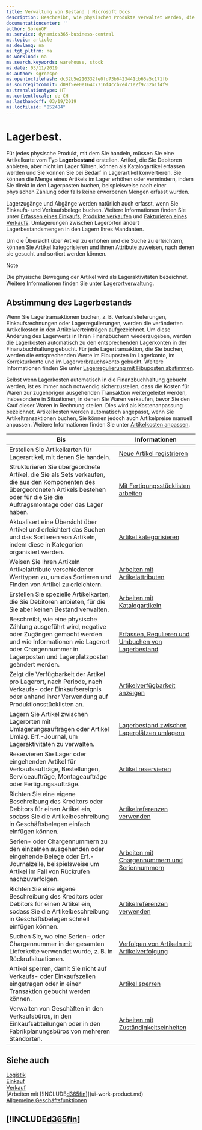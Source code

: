 ```yaml
---
title: Verwaltung von Bestand | Microsoft Docs
description: Beschreibt, wie physischen Produkte verwaltet werden, die Sie im Lagerbestand in Ihrem Lager verwalten.
documentationcenter: ''
author: SorenGP
ms.service: dynamics365-business-central
ms.topic: article
ms.devlang: na
ms.tgt_pltfrm: na
ms.workload: na
ms.search.keywords: warehouse, stock
ms.date: 03/11/2019
ms.author: sgroespe
ms.openlocfilehash: dc32b5e210332fe0fd73b6423441cb66a5c171fb
ms.sourcegitcommit: d09f5ee0e164c7716f4ccb2ed71e2f9732a1f4f9
ms.translationtype: HT
ms.contentlocale: de-CH
ms.lasthandoff: 03/19/2019
ms.locfileid: "852484"
---
```

# <a name="inventory"></a>Lagerbest.
Für jedes physische Produkt, mit dem Sie handeln, müssen Sie eine Artikelkarte vom Typ **Lagerbestand** erstellen. Artikel, die Sie Debitoren anbieten, aber nicht im Lager führen, können als Katalogartikel erfassen werden und Sie können Sie bei Bedarf in Lagerartikel konvertieren. Sie können die Menge eines Artikels im Lager erhöhen oder vermindern, indem Sie direkt in den Lagerposten buchen, beispielsweise nach einer physischen Zählung oder falls keine erworbenen Mengen erfasst wurden.

Lagerzugänge und Abgänge werden natürlich auch erfasst, wenn Sie Einkaufs- und Verkaufsbelege buchen. Weitere Informationen finden Sie unter [Erfassen eines Einkaufs](purchasing-how-record-purchases.md), [Produkte verkaufen](sales-how-sell-products.md) und [Fakturieren eines Verkaufs](sales-how-invoice-sales.md). Umlagerungen zwischen Lagerorten ändert Lagerbestandsmengen in den Lagern Ihres Mandanten.   

Um die Übersicht über Artikel zu erhöhen und die Suche zu erleichtern, können Sie Artikel kategorisieren und ihnen Attribute zuweisen, nach denen sie gesucht und sortiert werden können.

> [!NOTE]
> Die physische Bewegung der Artikel wird als Lageraktivitäten bezeichnet. Weitere Informationen finden Sie unter [Lagerortverwaltung](warehouse-manage-warehouse.md).

## <a name="inventory-reconciliation"></a>Abstimmung des Lagerbestands
Wenn Sie Lagertransaktionen buchen, z. B. Verkaufslieferungen, Einkaufsrechnungen oder Lagerregulierungen, werden die veränderten Artikelkosten in den Artikelwerteinträgen aufgezeichnet. Um diese Änderung des Lagerwerts in Ihren Finanzbüchern wiederzugeben, werden die Lagerkosten automatisch zu den entsprechenden Lagerkonten in der Finanzbuchhaltung gebucht. Für jede Lagertransaktion, die Sie buchen, werden die entsprechenden Werte im Fibuposten im Lagerkonto, im Korrekturkonto und im Lagerverbrauchskonto gebucht. Weitere Informationen finden Sie unter [Lagerregulierung mit Fibuposten abstimmen](finance-how-to-post-inventory-costs-to-the-general-ledger.md).

Selbst wenn Lagerkosten automatisch in die Finanzbuchhaltung gebucht werden, ist es immer noch notwendig sicherzustellen, dass die Kosten für Waren zur zugehörigen ausgehenden Transaktion weitergeleitet werden, insbesondere in Situationen, in denen Sie Waren verkaufen, bevor Sie den Kauf dieser Waren in Rechnung stellen. Dies wird als Kostenanpassung bezeichnet. Artikelkosten werden automatisch angepasst, wenn Sie Artikeltransaktionen buchen, Sie können jedoch auch Artikelpreise manuell anpassen. Weitere Informationen finden Sie unter [Artikelkosten anpassen](inventory-how-adjust-item-costs.md).

|Bis |Informationen |
|---|----|
|Erstellen Sie Artikelkarten für Lagerartikel, mit denen Sie handeln.|[Neue Artikel registrieren](inventory-how-register-new-items.md)|
|Strukturieren Sie übergeordnete Artikel, die Sie als Sets verkaufen, die aus den Komponenten des übergeordneten Artikels bestehen oder für die Sie die Auftragsmontage oder das Lager haben.|[Mit Fertigungsstücklisten arbeiten](inventory-how-work-BOMs.md)|
|Aktualisert eine Übersicht über Artikel und erleichtert das Suchen und das Sortieren von Artikeln, indem diese in Kategorien organisiert werden.|[Artikel kategorisieren](inventory-how-categorize-items.md)|
|Weisen Sie Ihren Artikeln Artikelattribute verschiedener Werttypen zu, um das Sortieren und Finden von Artikel zu erleichtern.|[Arbeiten mit Artikelattributen](inventory-how-work-item-attributes.md)|
|Erstellen Sie spezielle Artikelkarten, die Sie Debitoren anbieten, für die Sie aber keinen Bestand verwalten.|[Arbeiten mit Katalogartikeln](inventory-how-work-nonstock-items.md)|
|Beschreibt, wie eine physische Zählung ausgeführt wird, negative oder Zugängen gemacht werden und wie Informationen wie Lagerort oder Chargennummer in Lagerposten und Lagerplatzposten geändert werden.|[Erfassen, Regulieren und Umbuchen von Lagerbestand](inventory-how-count-adjust-reclassify.md)|
|Zeigt die Verfügbarkeit der Artikel pro Lagerort, nach Periode, nach Verkaufs- oder Einkaufsereignis oder anhand ihrer Verwendung auf Produktionsstücklisten an.|[Artikelverfügbarkeit anzeigen](inventory-how-availability-overview.md)|
|Lagern Sie Artikel zwischen Lagerorten mit Umlagerungsaufträgen oder Artikel Umlag. Erf.-Journal, um Lageraktivitäten zu verwalten.|[Lagerbestand zwischen Lagerplätzen umlagern](inventory-how-transfer-between-locations.md)|
|Reservieren Sie Lager oder eingehenden Artikel für Verkaufsaufträge, Bestellungen, Serviceaufträge, Montageaufträge oder Fertigungsaufträge.|[Artikel reservieren](inventory-how-to-reserve-items.md)|
|Richten Sie eine eigene Beschreibung des Kreditors oder Debitors für einen Artikel ein, sodass Sie die Artikelbeschreibung in Geschäftsbelegen einfach einfügen können.|[Artikelreferenzen verwenden](inventory-how-use-item-cross-refs.md)|
|Serien- oder Chargennummern zu den einzelnen ausgehenden oder eingehende Belege oder Erf.-Journalzeile, beispielsweise um Artikel im Fall von Rückrufen nachzuverfolgen.|[Arbeiten mit Chargennummern und Seriennummern](inventory-how-work-item-tracking.md)|
|Richten Sie eine eigene Beschreibung des Kreditors oder Debitors für einen Artikel ein, sodass Sie die Artikelbeschreibung in Geschäftsbelegen schnell einfügen können.|[Artikelreferenzen verwenden](inventory-how-use-item-cross-refs.md)|
|Suchen Sie, wo eine Serien- oder Chargennummer in der gesamten Lieferkette verwendet wurde, z. B. in Rückrufsituationen.|[Verfolgen von Artikeln mit Artikelverfolgung](inventory-how-to-trace-item-tracked-items.md)|
|Artikel sperren, damit Sie nicht auf Verkaufs- oder Einkaufszeilen eingetragen oder in einer Transaktion gebucht werden können.|[Artikel sperren](inventory-how-block-items.md)|
|Verwalten von Geschäften in den Verkaufsbüros, in den Einkaufsabteilungen oder in den Fabrikplanungsbüros von mehreren Standorten.|[Arbeiten mit Zuständigkeitseinheiten](inventory-responsibility-centers.md)|

## <a name="see-also"></a>Siehe auch  
[Logistik](warehouse-manage-warehouse.md)  
[Einkauf](purchasing-manage-purchasing.md)  
[Verkauf](sales-manage-sales.md)    
[Arbeiten mit [!INCLUDE[d365fin](includes/d365fin_md.md)]](ui-work-product.md)  
[Allgemeine Geschäftsfunktionen](ui-across-business-areas.md)

## [!INCLUDE[d365fin](includes/free_trial_md.md)]  
